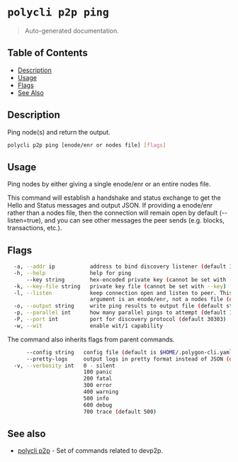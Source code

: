 # `polycli p2p ping`

> Auto-generated documentation.

## Table of Contents

- [Description](#description)
- [Usage](#usage)
- [Flags](#flags)
- [See Also](#see-also)

## Description

Ping node(s) and return the output.

```bash
polycli p2p ping [enode/enr or nodes file] [flags]
```

## Usage

Ping nodes by either giving a single enode/enr or an entire nodes file.

This command will establish a handshake and status exchange to get the Hello and
Status messages and output JSON. If providing a enode/enr rather than a nodes
file, then the connection will remain open by default (--listen=true), and you
can see other messages the peer sends (e.g. blocks, transactions, etc.).
## Flags

```bash
  -a, --addr ip           address to bind discovery listener (default 127.0.0.1)
  -h, --help              help for ping
      --key string        hex-encoded private key (cannot be set with --key-file)
  -k, --key-file string   private key file (cannot be set with --key)
  -l, --listen            keep connection open and listen to peer. This only works if first
                          argument is an enode/enr, not a nodes file (default true)
  -o, --output string     write ping results to output file (default stdout)
  -p, --parallel int      how many parallel pings to attempt (default 16)
  -P, --port int          port for discovery protocol (default 30303)
  -w, --wit               enable wit/1 capability
```

The command also inherits flags from parent commands.

```bash
      --config string   config file (default is $HOME/.polygon-cli.yaml)
      --pretty-logs     output logs in pretty format instead of JSON (default true)
  -v, --verbosity int   0 - silent
                        100 panic
                        200 fatal
                        300 error
                        400 warning
                        500 info
                        600 debug
                        700 trace (default 500)
```

## See also

- [polycli p2p](polycli_p2p.md) - Set of commands related to devp2p.

